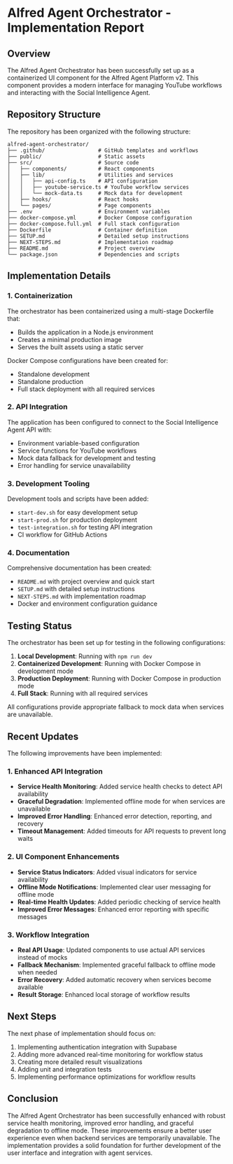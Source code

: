 # Alfred Agent Orchestrator - Implementation Report

## Overview

The Alfred Agent Orchestrator has been successfully set up as a containerized UI component for the Alfred Agent Platform v2. This component provides a modern interface for managing YouTube workflows and interacting with the Social Intelligence Agent.

## Repository Structure

The repository has been organized with the following structure:

```
alfred-agent-orchestrator/
├── .github/                 # GitHub templates and workflows
├── public/                  # Static assets
├── src/                     # Source code
│   ├── components/          # React components
│   ├── lib/                 # Utilities and services
│   │   ├── api-config.ts    # API configuration
│   │   ├── youtube-service.ts # YouTube workflow services
│   │   └── mock-data.ts     # Mock data for development
│   ├── hooks/               # React hooks
│   └── pages/               # Page components
├── .env                     # Environment variables
├── docker-compose.yml       # Docker Compose configuration
├── docker-compose.full.yml  # Full stack configuration
├── Dockerfile               # Container definition
├── SETUP.md                 # Detailed setup instructions
├── NEXT-STEPS.md            # Implementation roadmap
├── README.md                # Project overview
└── package.json             # Dependencies and scripts
```

## Implementation Details

### 1. Containerization

The orchestrator has been containerized using a multi-stage Dockerfile that:
- Builds the application in a Node.js environment
- Creates a minimal production image
- Serves the built assets using a static server

Docker Compose configurations have been created for:
- Standalone development
- Standalone production
- Full stack deployment with all required services

### 2. API Integration

The application has been configured to connect to the Social Intelligence Agent API with:
- Environment variable-based configuration
- Service functions for YouTube workflows
- Mock data fallback for development and testing
- Error handling for service unavailability

### 3. Development Tooling

Development tools and scripts have been added:
- `start-dev.sh` for easy development setup
- `start-prod.sh` for production deployment
- `test-integration.sh` for testing API integration
- CI workflow for GitHub Actions

### 4. Documentation

Comprehensive documentation has been created:
- `README.md` with project overview and quick start
- `SETUP.md` with detailed setup instructions
- `NEXT-STEPS.md` with implementation roadmap
- Docker and environment configuration guidance

## Testing Status

The orchestrator has been set up for testing in the following configurations:

1. **Local Development**: Running with `npm run dev`
2. **Containerized Development**: Running with Docker Compose in development mode
3. **Production Deployment**: Running with Docker Compose in production mode
4. **Full Stack**: Running with all required services

All configurations provide appropriate fallback to mock data when services are unavailable.

## Recent Updates

The following improvements have been implemented:

### 1. Enhanced API Integration

- **Service Health Monitoring**: Added service health checks to detect API availability
- **Graceful Degradation**: Implemented offline mode for when services are unavailable
- **Improved Error Handling**: Enhanced error detection, reporting, and recovery
- **Timeout Management**: Added timeouts for API requests to prevent long waits

### 2. UI Component Enhancements

- **Service Status Indicators**: Added visual indicators for service availability
- **Offline Mode Notifications**: Implemented clear user messaging for offline mode
- **Real-time Health Updates**: Added periodic checking of service health
- **Improved Error Messages**: Enhanced error reporting with specific messages

### 3. Workflow Integration

- **Real API Usage**: Updated components to use actual API services instead of mocks
- **Fallback Mechanism**: Implemented graceful fallback to offline mode when needed
- **Error Recovery**: Added automatic recovery when services become available
- **Result Storage**: Enhanced local storage of workflow results

## Next Steps

The next phase of implementation should focus on:

1. Implementing authentication integration with Supabase
2. Adding more advanced real-time monitoring for workflow status
3. Creating more detailed result visualizations
4. Adding unit and integration tests
5. Implementing performance optimizations for workflow results

## Conclusion

The Alfred Agent Orchestrator has been successfully enhanced with robust service health monitoring, improved error handling, and graceful degradation to offline mode. These improvements ensure a better user experience even when backend services are temporarily unavailable. The implementation provides a solid foundation for further development of the user interface and integration with agent services.
